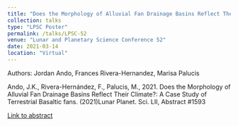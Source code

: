 ```yaml
---
title: "Does the Morphology of Alluvial Fan Drainage Basins Reflect Their Climate?: A Case Study of Terrestrial Basaltic Fans (*)"
collection: talks
type: "LPSC Poster"
permalink: /talks/LPSC-52
venue: "Lunar and Planetary Science Conference 52"
date: 2021-03-14
location: "Virtual"
---
```


Authors: Jordan Ando, Frances Rivera-Hernandez, Marisa Palucis

Ando, J.K., Rivera-Hernández, F., Palucis, M., 2021. Does the Morphology of Alluvial Fan Drainage Basins Reflect Their Climate?: A Case Study of Terrestrial Basaltic fans. (2021)Lunar Planet. Sci. LII, Abstract #1593

[Link to abstract](https://www.hou.usra.edu/meetings/lpsc2023/pdf/1295.pdf)


